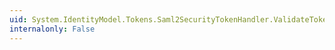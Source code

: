 ```yaml
---
uid: System.IdentityModel.Tokens.Saml2SecurityTokenHandler.ValidateToken(System.IdentityModel.Tokens.SecurityToken)
internalonly: False
---
```

